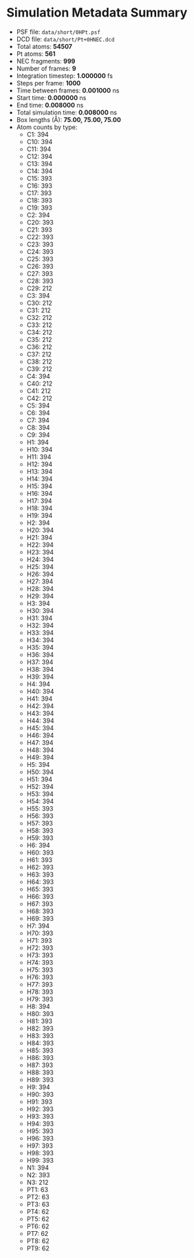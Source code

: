 # Simulation Metadata Summary

- PSF file: `data/short/0HPt.psf`
- DCD file: `data/short/Pt+0HNEC.dcd`
- Total atoms: **54507**
- Pt atoms: **561**
- NEC fragments: **999**
- Number of frames: **9**
- Integration timestep: **1.000000** fs
- Steps per frame: **1000**
- Time between frames: **0.001000** ns
- Start time: **0.000000** ns
- End time: **0.008000** ns
- Total simulation time: **0.008000** ns
- Box lengths (Å): **75.00, 75.00, 75.00**
- Atom counts by type:
  - C1: 394
  - C10: 394
  - C11: 394
  - C12: 394
  - C13: 394
  - C14: 394
  - C15: 393
  - C16: 393
  - C17: 393
  - C18: 393
  - C19: 393
  - C2: 394
  - C20: 393
  - C21: 393
  - C22: 393
  - C23: 393
  - C24: 393
  - C25: 393
  - C26: 393
  - C27: 393
  - C28: 393
  - C29: 212
  - C3: 394
  - C30: 212
  - C31: 212
  - C32: 212
  - C33: 212
  - C34: 212
  - C35: 212
  - C36: 212
  - C37: 212
  - C38: 212
  - C39: 212
  - C4: 394
  - C40: 212
  - C41: 212
  - C42: 212
  - C5: 394
  - C6: 394
  - C7: 394
  - C8: 394
  - C9: 394
  - H1: 394
  - H10: 394
  - H11: 394
  - H12: 394
  - H13: 394
  - H14: 394
  - H15: 394
  - H16: 394
  - H17: 394
  - H18: 394
  - H19: 394
  - H2: 394
  - H20: 394
  - H21: 394
  - H22: 394
  - H23: 394
  - H24: 394
  - H25: 394
  - H26: 394
  - H27: 394
  - H28: 394
  - H29: 394
  - H3: 394
  - H30: 394
  - H31: 394
  - H32: 394
  - H33: 394
  - H34: 394
  - H35: 394
  - H36: 394
  - H37: 394
  - H38: 394
  - H39: 394
  - H4: 394
  - H40: 394
  - H41: 394
  - H42: 394
  - H43: 394
  - H44: 394
  - H45: 394
  - H46: 394
  - H47: 394
  - H48: 394
  - H49: 394
  - H5: 394
  - H50: 394
  - H51: 394
  - H52: 394
  - H53: 394
  - H54: 394
  - H55: 393
  - H56: 393
  - H57: 393
  - H58: 393
  - H59: 393
  - H6: 394
  - H60: 393
  - H61: 393
  - H62: 393
  - H63: 393
  - H64: 393
  - H65: 393
  - H66: 393
  - H67: 393
  - H68: 393
  - H69: 393
  - H7: 394
  - H70: 393
  - H71: 393
  - H72: 393
  - H73: 393
  - H74: 393
  - H75: 393
  - H76: 393
  - H77: 393
  - H78: 393
  - H79: 393
  - H8: 394
  - H80: 393
  - H81: 393
  - H82: 393
  - H83: 393
  - H84: 393
  - H85: 393
  - H86: 393
  - H87: 393
  - H88: 393
  - H89: 393
  - H9: 394
  - H90: 393
  - H91: 393
  - H92: 393
  - H93: 393
  - H94: 393
  - H95: 393
  - H96: 393
  - H97: 393
  - H98: 393
  - H99: 393
  - N1: 394
  - N2: 393
  - N3: 212
  - PT1: 63
  - PT2: 63
  - PT3: 63
  - PT4: 62
  - PT5: 62
  - PT6: 62
  - PT7: 62
  - PT8: 62
  - PT9: 62
